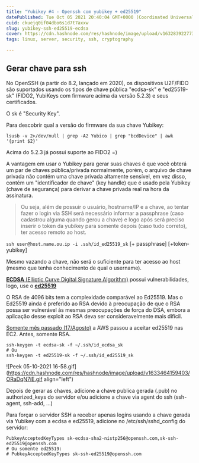 ```yaml
---
title: "Yubikey #4 - Openssh com yubikey + ed25519"
datePublished: Tue Oct 05 2021 20:40:04 GMT+0000 (Coordinated Universal Time)
cuid: ckuejq0if04dbo6s1d7t7axxw
slug: yubikey-ssh-ed25519-ecdsa
cover: https://cdn.hashnode.com/res/hashnode/image/upload/v1632839227734/APISw7IT-.jpeg
tags: linux, server, security, ssh, cryptography

---
```


## Gerar chave para ssh

No OpenSSH (a partir do 8.2, lançado em 2020), os dispositivos U2F/FIDO são suportados usando os tipos de chave pública "ecdsa-sk" e "ed25519-sk" (FIDO2, YubiKeys com firmware acima da versão 5.2.3) e seus certificados.

O sk é "Security Key".

Para descobrir qual a versão do firmware da sua chave Yubikey:

```plaintext
lsusb -v 2>/dev/null | grep -A2 Yubico | grep "bcdDevice" | awk '{print $2}'
```

Acima do 5.2.3 já possui suporte ao FIDO2 =)

A vantagem em usar o Yubikey para gerar suas chaves é que você obterá um par de chaves pública/privada normalmente, porém, o arquivo de chave privada não contém uma chave privada altamente sensível, em vez disso, contém um "identificador de chave" (key handle) que é usado pela Yubikey (chave de segurança) para derivar a chave privada real na hora da assinatura.

> Ou seja, além de possuir o usuário, hostname/IP e a chave, ao tentar fazer o login via SSH será necessário informar a passphrase (caso cadastrou alguma quando gerou a chave) e logo após será preciso inserir o token da yubikey para somente depois (caso tudo correto), ter acesso remoto ao host.

`ssh user@host.name.ou.ip -i .ssh/id_ed25519_sk` \[+ passphrase\] \[+token-yubikey\]

Mesmo vazando a chave, não será o suficiente para ter acesso ao host (mesmo que tenha conhecimento de qual o username).

[**ECDSA** (Elliptic Curve Digital Signature Algorithm)](https://en.wikipedia.org/wiki/Elliptic_Curve_Digital_Signature_Algorithm) possui vulnerabilidades, logo, use o [**ed25519**](https://en.wikipedia.org/wiki/EdDSA#Ed25519)

O RSA de 4096 bits tem a complexidade comparável ao Ed25519. Mas o Ed25519 ainda é preferido ao RSA devido à preocupação de que o RSA possa ser vulnerável às mesmas preocupações de força do DSA, embora a aplicação desse exploit ao RSA deva ser consideravelmente mais difícil.

[Somente mês passado (17/Agosto)](https://aws.amazon.com/pt/about-aws/whats-new/2021/08/amazon-ec2-customers-ed25519-keys-authentication/) a AWS passou a aceitar ed25519 nas EC2. Antes, somente RSA.

```plaintext
ssh-keygen -t ecdsa-sk -f ~/.ssh/id_ecdsa_sk
# Ou
ssh-keygen -t ed25519-sk -f ~/.ssh/id_ed25519_sk
```

![Peek 05-10-2021 16-58.gif](https://cdn.hashnode.com/res/hashnode/image/upload/v1633464159403/ORaDqN7iE.gif align="left")

Depois de gerar as chaves, adicione a chave publica gerada (.pub) no authorized\_keys do servidor e/ou adicione a chave via agent do ssh (ssh-agent, ssh-add, ...)

Para forçar o servidor SSH a receber apenas logins usando a chave gerada via Yubikey com a ecdsa e ed25519, adicione no /etc/ssh/sshd\_config do servidor:

```plaintext
PubkeyAcceptedKeyTypes sk-ecdsa-sha2-nistp256@openssh.com,sk-ssh-ed25519@openssh.com
# Ou somente ed25519:
# PubkeyAcceptedKeyTypes sk-ssh-ed25519@openssh.com
```